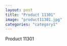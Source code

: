 ```yaml
---
layout: post
title: "Product 11301"
image: "product11301.jpg"
categories: "category1"
---
```

Product 11301
